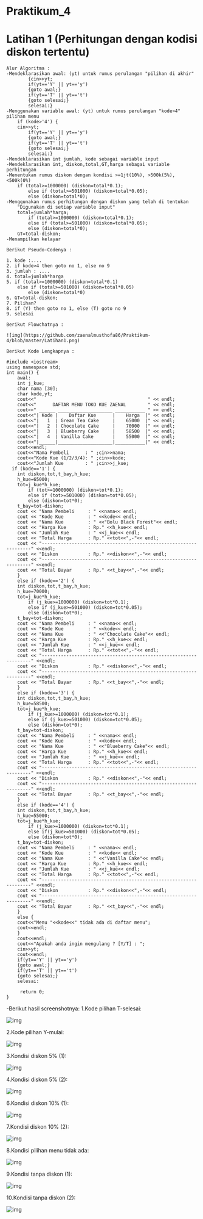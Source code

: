 # Praktikum_4


# Latihan 1 (Perhitungan dengan kodisi diskon tertentu)
```
Alur Algoritma :
-Mendeklarasikan awal: (yt) untuk rumus perulangan "pilihan di akhir"
    	{cin>>yt;
    	if(yt=='Y' || yt=='y')
    	{goto awal;}
    	if(yt=='T' || yt=='t')
    	{goto selesai;}
    	selesai:}
-Menggunakan variable awal: (yt) untuk rumus perulangan "kode>4" pilihan menu
	if (kode>'4') {
	cin>>yt;
    	if(yt=='Y' || yt=='y')
    	{goto awal;}
    	if(yt=='T' || yt=='t')
    	{goto selesai;}
    	selesai:}
-Mendeklarasikan int jumlah, kode sebagai variable input
-Mendeklarasikan int, diskon,total,GT,harga sebagai variable perhitungan
-Menentukan rumus diskon dengan kondisi >=1jt(10%), >500k(5%), <500k(0%)
	if (total>=1000000) (diskon=total*0.1);
        else if (total>=501000) (diskon=total*0.05);
        else (diskon=total*0);
-Menggunakan rumus perhitungan dengan diskon yang telah di tentukan
	"Digunakan di setiap variable input"
	total=jumlah*harga;
        if (total>=1000000) (diskon=total*0.1);
        else if (total>=501000) (diskon=total*0.05);
        else (diskon=total*0);
	GT=total-diskon;
-Menampilkan kelayar

Berikut Pseudo-Codenya :

1. kode :....
2. if kode>4 then goto no 1, else no 9
3. jumlah : ....
4. total=jumlah*harga
5. if (total>=1000000) (diskon=total*0.1)
	else if (total>=501000) (diskon=total*0.05)
        else (diskon=total*0)
6. GT=total-diskon;
7. Pilihan?
8. if (Y) then goto no 1, else (T) goto no 9
9. selesai

Berikut Flowchatnya :

![img](https://github.com/zaenalmusthofa86/Praktikum-4/blob/master/Latihan1.png)

Berikut Kode Lengkapnya :

#include <iostream>
using namespace std;
int main() {
    awal:
    int j_kue;
    char nama [30];
    char kode,yt;
    cout<<"                                         " << endl;
    cout<<"      DAFTAR MENU TOKO KUE ZAENAL        " << endl;
    cout<<" ______ ____________________ ___________ " << endl;
    cout<<"| Kode |    Daftar Kue      |    Harga  |" << endl;
    cout<<"|   1  | Grean Tea Cake     |    65000  |" << endl;
    cout<<"|   2  | Chocolate Cake     |    70000  |" << endl;
    cout<<"|   3  | Blueberry Cake     |    58500  |" << endl;
    cout<<"|   4  | Vanilla Cake       |    55000  |" << endl;
    cout<<"|______|____________________|___________|" << endl;
    cout<<endl;
    cout<<"Nama Pembeli      : " ;cin>>nama;
    cout<<"Kode Kue (1/2/3/4): " ;cin>>kode;
    cout<<"Jumlah Kue        : " ;cin>>j_kue;
  if (kode=='1') {
    int diskon,tot,t_bay,h_kue;
    h_kue=65000;
    tot=j_kue*h_kue;
        if (tot>=1000000) (diskon=tot*0.1);
        else if (tot>=501000) (diskon=tot*0.05);
        else (diskon=tot*0);
    t_bay=tot-diskon;
    cout << "Nama Pembeli     : " <<nama<< endl;
    cout << "Kode Kue         : " <<kode<< endl;
    cout << "Nama Kue         : " <<"Bolu Black Forest"<< endl;
    cout << "Harga Kue        : Rp." <<h_kue<< endl;
    cout << "Jumlah Kue       : " <<j_kue<< endl;
    cout << "Total Harga      : Rp." <<tot<<",-"<< endl;
    cout << "------------------------------------------------------------------" <<endl;
    cout << "Diskon           : Rp." <<diskon<<",-"<< endl;
    cout << "------------------------------------------------------------------" <<endl;
    cout << "Total Bayar      : Rp." <<t_bay<<",-"<< endl;
    }
    else if (kode=='2') {
    int diskon,tot,t_bay,h_kue;
    h_kue=70000;
    tot=j_kue*h_kue;
        if (j_kue>=1000000) (diskon=tot*0.1);
        else if (j_kue>=501000) (diskon=tot*0.05);
        else (diskon=tot*0);
    t_bay=tot-diskon;
    cout << "Nama Pembeli     : " <<nama<< endl;
    cout << "Kode Kue         : " <<kode<< endl;
    cout << "Nama Kue         : " <<"Chocolate Cake"<< endl;
    cout << "Harga Kue        : Rp." <<h_kue<< endl;
    cout << "Jumlah Kue       : " <<j_kue<< endl;
    cout << "Total Harga      : Rp." <<tot<<",-"<< endl;
    cout << "------------------------------------------------------------------" <<endl;
    cout << "Diskon           : Rp." <<diskon<<",-"<< endl;
    cout << "------------------------------------------------------------------" <<endl;
    cout << "Total Bayar      : Rp." <<t_bay<<",-"<< endl;
    }
    else if (kode=='3') {
    int diskon,tot,t_bay,h_kue;
    h_kue=58500;
    tot=j_kue*h_kue;
        if (j_kue>=1000000) (diskon=tot*0.1);
        else if (j_kue>=501000) (diskon=tot*0.05);
        else (diskon=tot*0);
    t_bay=tot-diskon;
    cout << "Nama Pembeli     : " <<nama<< endl;
    cout << "Kode Kue         : " <<kode<< endl;
    cout << "Nama Kue         : " <<"Blueberry Cake"<< endl;
    cout << "Harga Kue        : Rp." <<h_kue<< endl;
    cout << "Jumlah Kue       : " <<j_kue<< endl;
    cout << "Total Harga      : Rp." <<tot<<",-"<< endl;
    cout << "------------------------------------------------------------------" <<endl;
    cout << "Diskon           : Rp." <<diskon<<",-"<< endl;
    cout << "------------------------------------------------------------------" <<endl;
    cout << "Total Bayar      : Rp." <<t_bay<<",-"<< endl;
    }
    else if (kode=='4') {
    int diskon,tot,t_bay,h_kue;
    h_kue=55000;
    tot=j_kue*h_kue;
        if (j_kue>=1000000) (diskon=tot*0.1);
        else if(j_kue>=501000) (diskon=tot*0.05);
        else (diskon=tot*0);
    t_bay=tot-diskon;
    cout << "Nama Pembeli     : " <<nama<< endl;
    cout << "Kode Kue         : " <<kode<< endl;
    cout << "Nama Kue         : " <<"Vanilla Cake"<< endl;
    cout << "Harga Kue        : Rp." <<h_kue<< endl;
    cout << "Jumlah Kue       : " <<j_kue<< endl;
    cout << "Total Harga      : Rp." <<tot<<",-"<< endl;
    cout << "------------------------------------------------------------------" <<endl;
    cout << "Diskon           : Rp." <<diskon<<",-"<< endl;
    cout << "------------------------------------------------------------------" <<endl;
    cout << "Total Bayar      : Rp." <<t_bay<<",-"<< endl;
    }
    else {
    cout<<"Menu "<<kode<<" tidak ada di daftar menu";
    cout<<endl;
    }
    cout<<endl;
    cout<<"Apakah anda ingin mengulang ? [Y/T] : ";
    cin>>yt;
    cout<<endl;
    if(yt=='Y' || yt=='y')
    {goto awal;}
    if(yt=='T' || yt=='t')
    {goto selesai;}
    selesai:

     return 0;
}
```
-Berikut hasil screenshotnya:
1.Kode pilihan T-selesai:

![img](https://github.com/zaenalmusthofa86/Praktikum-4/blob/master/Latihan1.1.png)

2.Kode pilihan Y-mulai:

![img](https://github.com/zaenalmusthofa86/Praktikum-4/blob/master/Latihan1.2.png)

3.Kondisi diskon 5% (1):

![img](https://github.com/zaenalmusthofa86/Praktikum-4/blob/master/Latihan1.3.png)

4.Kondisi diskon 5% (2):

![img](https://github.com/zaenalmusthofa86/Praktikum-4/blob/master/Latihan1.4.png)

6.Kondisi diskon 10% (1):

![img](https://github.com/zaenalmusthofa86/Praktikum-4/blob/master/Latihan1.5.png)

7.Kondisi diskon 10% (2):

![img](https://github.com/zaenalmusthofa86/Praktikum-4/blob/master/Latihan1.6.png)

8.Kondisi pilihan menu tidak ada:

![img](https://github.com/zaenalmusthofa86/Praktikum-4/blob/master/Latihan1.7.png)

9.Kondisi tanpa diskon (1):

![img](https://github.com/zaenalmusthofa86/Praktikum-4/blob/master/Latihan1.8.png)

10.Kondisi tanpa diskon (2):

![img](https://github.com/zaenalmusthofa86/Praktikum-4/blob/master/Latihan1.9.png)
